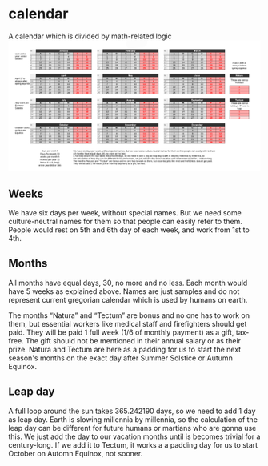 # calendar
A calendar which is divided by math-related logic
![The Full-year calendar](https://raw.githubusercontent.com/mrahimygk/calendar/master/calendar.png)

## Weeks
We have six days per week, without special names. 
But we need some culture-neutral names for them so that people can easily refer to them.
People would rest on 5th and 6th day of each week, and work from 1st to 4th.

## Months
All months have equal days, 30, no more and no less. Each month would have 5 weeks as explained above.
Names are just samples and do not represent current gregorian calendar which is used by humans on earth.

The months “Natura” and “Tectum” are bonus and no one has to work on them, but essential workers like medical staff and firefighters should get paid. 
They will be paid 1 full week (1/6 of monthly payment) as a gift, tax-free. The gift should not be mentioned in their annual salary or as their prize.
Natura and Tectum are here as a padding for us to start the next season's months on the exact day after Summer Solstice or Autumn Equinox.

## Leap day
A full loop around the sun takes 365.242190 days, so we need to add 1 day as leap day. 
Earth is slowing millennia by millennia, so the calculation of the leap day can be different for future humans or martians who are gonna use this.
We just add the day to our vacation months until is becomes trivial for a century-long. If we add it to Tectum, it works a a padding day for us to start October on Automn Equinox, not sooner.
